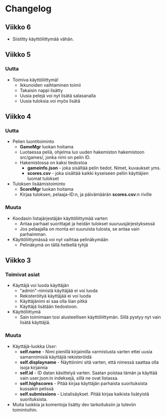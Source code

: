 # Changelog

## Viikko 6
-   Siistitty käyttöliittymää vähän.

## Viikko 5
### Uutta
-   Toimiva käyttöliittymä!
    -   Ikkunoiden vaihtaminen toimii
    -   Takaisin nappi lisätty
    -   Uusia pelejä voi nyt lisätä salasanalla
    -   Uusia tuloksia voi myös lisätä

## Viikko 4
### Uutta
-   Pelien luontitoiminto
    -   __GameMgr__ luokan hoitama
    -   Luotaessa peliä, ohjelma luo uuden hakemiston hakemistoon src/games/, jonka nimi on pelin ID.
    -   Hakemistossa on kaksi tiedostoa
        - __gameinfo.json__ - joka sisältää pelin tiedot. Nimet, kuvaukset yms.
        - __scores.csv__ - joka sisältää kaikki kyseiseen peliin käyttäjien luomat tulokset
-   Tuloksen lisäämistoiminto
    -   __ScoreMgr__ luokan hoitama
    -   Kirjaa tuloksen, pelaaja-ID:n, ja päivämäärän __scores.csv__:n riville

### Muuta
-   Koodasin listajärjestäjän käyttöliittymää varten
    -   Antaa parhaat suorittajat ja heidän tulokset suuruusjärjestyksessä
    -   Jos pelaajalla on monta eri suuruista tulosta, se antaa vain parhaimman.
-   Käyttöliittymässä voi nyt vaihtaa pelinäkymään
    -   Pelinäkymä on tällä hetkellä tyhjä

## Viikko 3
### Toimivat asiat
-   Käyttäjä voi luoda käyttäjän
    -   "admin"-nimistä käyttäjää ei voi luoda
    -   Rekisteröityä käyttäjää ei voi luoda
    -   Käyttäjänimi ei saa olla liian pitkä
    -   Käyttäjä lisätään tiedostoon.
-   Käyttöliittymä
    - Sain toimimaan tosi alusteellisen käyttöliittymän. Sillä pystyy nyt vain lisätä käyttäjiä.

### Muuta
- Käyttäjä-luokka _User_:
    -   __self.name__ - Nimi pienillä kirjaimilla varmistusta varten ettei uusia samannimisiä käyttäjiä rekisteröidä
    -   __self.displayname__ - Näyttönimi sitä varten, että nimessä saattaa olla isoja kirjaimia
    -   __self.id__ - ID datan käsittelyä varten. Saatan poistaa tämän ja käyttää vain user.json:in indeksejä, sillä ne ovat listassa.
    -   __self.highscores__ - Pitää kirjaa käyttäjän parhaista suorituksista kussakin pelissä
    -   __self.submissions__ - Listalisäykset. Pitää kirjaa kaikista lisätyistä suorituksista. 
-   Muita luokkia ja komentoja lisätty dev tarkoituksiin ja tuleviin toimintoihin.